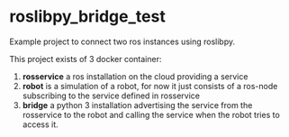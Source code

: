 # roslibpy_bridge_test

Example project to connect two ros instances using roslibpy.

This project exists of 3 docker container:

1. **rosservice** a ros installation on the cloud providing a service
1. **robot** is a simulation of a robot, for now it just consists of a ros-node subscribing to the service defined in rosservice
1. **bridge** a python 3 installation advertising the service from the rosservice to the robot and calling the service when the robot tries to access it.
